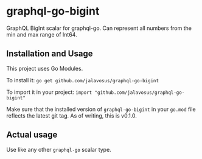 # graphql-go-bigint

GraphQL BigInt scalar for graphql-go. Can represent all numbers from the min and max range of Int64. 

## Installation and Usage
This project uses Go Modules.

To install it: `go get github.com/jalavosus/graphql-go-bigint`

To import it in your project: `import "github.com/jalavosus/graphql-go-bigint"`

Make sure that the installed version of `graphql-go-bigint` in your `go.mod` file reflects the latest git tag. As of writing, this is v0.1.0.

## Actual usage

Use like any other `graphql-go` scalar type. 